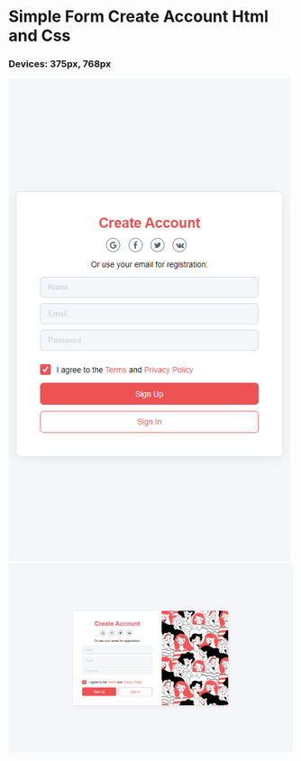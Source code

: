 # Simple Form Create Account Html and Css

### Devices: 375px, 768px

![image](./doc/02.PNG)
![image](./doc/01.PNG)